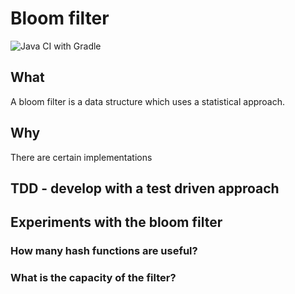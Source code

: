 # Bloom filter
![Java CI with Gradle](https://github.com/acger/blooming-filter/workflows/Java%20CI%20with%20Gradle/badge.svg)

## What
A bloom filter is a data structure which uses a statistical approach.

## Why
There are certain implementations 

## TDD - develop with a test driven approach

## Experiments with the bloom filter
### How many hash functions are useful?

### What is the capacity of the filter?


